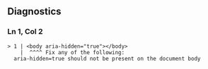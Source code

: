 ## Diagnostics
### Ln 1, Col 2
```marko
> 1 | <body aria-hidden="true"></body>
    |  ^^^^ Fix any of the following:
  aria-hidden=true should not be present on the document body
```

